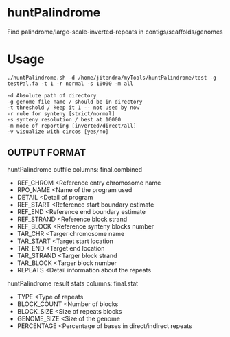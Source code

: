 # huntPalindrome
Find palindrome/large-scale-inverted-repeats in contigs/scaffolds/genomes

# Usage
```
./huntPalindrome.sh -d /home/jitendra/myTools/huntPalindrome/test -g testPal.fa -t 1 -r normal -s 10000 -m all

-d Absolute path of directory
-g genome file name / should be in directory
-t threshold / keep it 1 -- not used by now
-r rule for synteny [strict/normal]
-s synteny resolution / best at 10000
-m mode of reporting [inverted/direct/all]
-v visualize with circos [yes/no]

```

## OUTPUT FORMAT

huntPalindrome outfile columns: final.combined

* REF_CHROM       &lt;Reference entry chromosome name
* RPO_NAME        &lt;Name of the program used
* DETAIL          &lt;Detail of program
* REF_START       &lt;Reference start boundary estimate
* REF_END         &lt;Reference end boundary estimate
* REF_STRAND      &lt;Reference block strand
* REF_BLOCK       &lt;Reference synteny blocks number
* TAR_CHR         &lt;Targer chromosome name
* TAR_START       &lt;Target start location
* TAR_END         &lt;Target end location
* TAR_STRAND      &lt;Targer block strand
* TAR_BLOCK       &lt;Targer block number
* REPEATS         &lt;Detail information about the repeats

huntPalindrome result stats columns: final.stat

* TYPE            &lt;Type of repeats
* BLOCK_COUNT     &lt;Number of blocks
* BLOCK_SIZE      &lt;Size of repeats blocks
* GENOME_SIZE     &lt;Size of the genome
* PERCENTAGE      &lt;Percentage of bases in direct/indirect repeats

